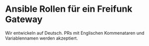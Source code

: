# Ansible Rollen für ein Freifunk Gateway

Wir entwickeln auf Deutsch. PRs mit Englischen Kommenataren und Variablennamen werden akzeptiert.
